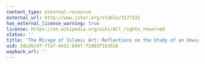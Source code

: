 ```yaml
---
content_type: external-resource
external_url: http://www.jstor.org/stable/3177331
has_external_license_warning: true
license: https://en.wikipedia.org/wiki/All_rights_reserved
status: ''
title: 'The Mirage of Islamic Art: Reflections on the Study of an Unwieldy Field'
uid: 3dcd5c47-ffaf-4e51-b94f-f2d03f16351b
wayback_url: ''
---
```

